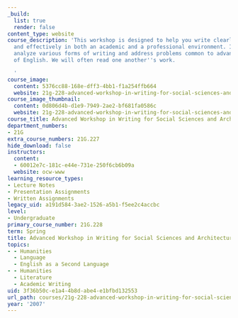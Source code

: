 ```yaml
---
_build:
  list: true
  render: false
content_type: website
course_description: 'This workshop is designed to help you write clearly, accurately
  and effectively in both an academic and a professional environment. In class, we
  analyze various forms of writing and address problems common to advanced speakers
  of English. We will often read one another''s work.

  '
course_image:
  content: 5376cc88-168e-dff3-4bb1-f1a254ffb664
  website: 21g-228-advanced-workshop-in-writing-for-social-sciences-and-architecture-els-spring-2007
course_image_thumbnail:
  content: 0d806d4b-d1e9-7949-2ae2-bf681fa0586c
  website: 21g-228-advanced-workshop-in-writing-for-social-sciences-and-architecture-els-spring-2007
course_title: Advanced Workshop in Writing for Social Sciences and Architecture (ELS)
department_numbers:
- 21G
extra_course_numbers: 21G.227
hide_download: false
instructors:
  content:
  - 60012e7c-181c-e44e-731e-250f6cb6b09a
  website: ocw-www
learning_resource_types:
- Lecture Notes
- Presentation Assignments
- Written Assignments
legacy_uid: a191d584-3ae2-1526-a5b1-f5ee2c4accbc
level:
- Undergraduate
primary_course_number: 21G.228
term: Spring
title: Advanced Workshop in Writing for Social Sciences and Architecture (ELS)
topics:
- - Humanities
  - Language
  - English as a Second Language
- - Humanities
  - Literature
  - Academic Writing
uid: 3f36b50c-e1a4-4b8d-abe4-e1bfbd132553
url_path: courses/21g-228-advanced-workshop-in-writing-for-social-sciences-and-architecture-els-spring-2007
year: '2007'
---
```

